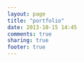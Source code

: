 ```yaml
---
layout: page
title: "portfolio"
date: 2013-10-15 14:45
comments: true
sharing: true
footer: true
---
```

